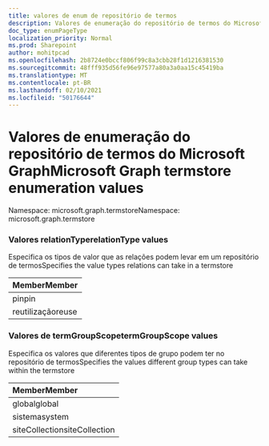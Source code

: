 ```yaml
---
title: valores de enum de repositório de termos
description: Valores de enumeração do repositório de termos do Microsoft Graph
doc_type: enumPageType
localization_priority: Normal
ms.prod: Sharepoint
author: mohitpcad
ms.openlocfilehash: 2b8724e0bccf806f99c8a3cbb28f1d1216381530
ms.sourcegitcommit: 48fff935d56fe96e97577a80a3a0aa15c45419ba
ms.translationtype: MT
ms.contentlocale: pt-BR
ms.lasthandoff: 02/10/2021
ms.locfileid: "50176644"
---
```

# <a name="microsoft-graph-termstore-enumeration-values"></a><span data-ttu-id="de7b7-103">Valores de enumeração do repositório de termos do Microsoft Graph</span><span class="sxs-lookup"><span data-stu-id="de7b7-103">Microsoft Graph termstore enumeration values</span></span>

<span data-ttu-id="de7b7-104">Namespace: microsoft.graph.termstore</span><span class="sxs-lookup"><span data-stu-id="de7b7-104">Namespace: microsoft.graph.termstore</span></span>

### <a name="relationtype-values"></a><span data-ttu-id="de7b7-105">Valores relationType</span><span class="sxs-lookup"><span data-stu-id="de7b7-105">relationType values</span></span>

<span data-ttu-id="de7b7-106">Especifica os tipos de valor que as relações podem levar em um repositório de termos</span><span class="sxs-lookup"><span data-stu-id="de7b7-106">Specifies the value types relations can take in a termstore</span></span>

|<span data-ttu-id="de7b7-107">Member</span><span class="sxs-lookup"><span data-stu-id="de7b7-107">Member</span></span>|
|:---|
|<span data-ttu-id="de7b7-108">pin</span><span class="sxs-lookup"><span data-stu-id="de7b7-108">pin</span></span>|
|<span data-ttu-id="de7b7-109">reutilização</span><span class="sxs-lookup"><span data-stu-id="de7b7-109">reuse</span></span>|

### <a name="termgroupscope-values"></a><span data-ttu-id="de7b7-110">Valores de termGroupScope</span><span class="sxs-lookup"><span data-stu-id="de7b7-110">termGroupScope values</span></span>

<span data-ttu-id="de7b7-111">Especifica os valores que diferentes tipos de grupo podem ter no repositório de termos</span><span class="sxs-lookup"><span data-stu-id="de7b7-111">Specifies the values different group types can take within the termstore</span></span>

|<span data-ttu-id="de7b7-112">Member</span><span class="sxs-lookup"><span data-stu-id="de7b7-112">Member</span></span>|
|:---|
|<span data-ttu-id="de7b7-113">global</span><span class="sxs-lookup"><span data-stu-id="de7b7-113">global</span></span>|
|<span data-ttu-id="de7b7-114">sistema</span><span class="sxs-lookup"><span data-stu-id="de7b7-114">system</span></span>|
|<span data-ttu-id="de7b7-115">siteCollection</span><span class="sxs-lookup"><span data-stu-id="de7b7-115">siteCollection</span></span>|

<!--
{
  "type": "#page.annotation",
  "namespace": "microsoft.graph.termstore"
}
-->



